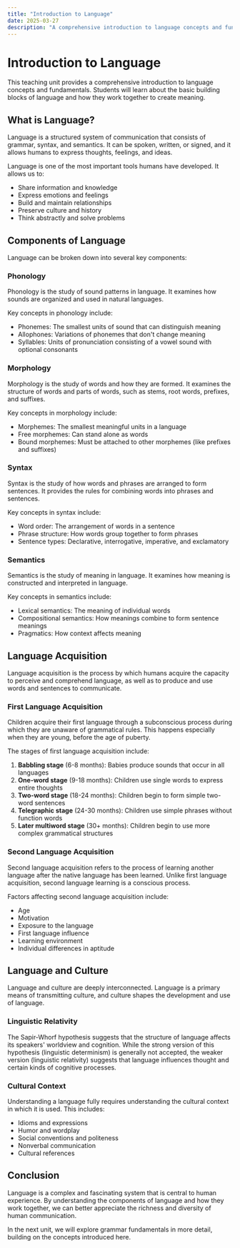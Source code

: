 ```yaml
---
title: "Introduction to Language"
date: 2025-03-27
description: "A comprehensive introduction to language concepts and fundamentals"
---
```


# Introduction to Language

This teaching unit provides a comprehensive introduction to language concepts and fundamentals. Students will learn about the basic building blocks of language and how they work together to create meaning.

## What is Language?

Language is a structured system of communication that consists of grammar, syntax, and semantics. It can be spoken, written, or signed, and it allows humans to express thoughts, feelings, and ideas.

Language is one of the most important tools humans have developed. It allows us to:

- Share information and knowledge
- Express emotions and feelings
- Build and maintain relationships
- Preserve culture and history
- Think abstractly and solve problems

## Components of Language

Language can be broken down into several key components:

### Phonology

Phonology is the study of sound patterns in language. It examines how sounds are organized and used in natural languages.

Key concepts in phonology include:

- Phonemes: The smallest units of sound that can distinguish meaning
- Allophones: Variations of phonemes that don't change meaning
- Syllables: Units of pronunciation consisting of a vowel sound with optional consonants

### Morphology

Morphology is the study of words and how they are formed. It examines the structure of words and parts of words, such as stems, root words, prefixes, and suffixes.

Key concepts in morphology include:

- Morphemes: The smallest meaningful units in a language
- Free morphemes: Can stand alone as words
- Bound morphemes: Must be attached to other morphemes (like prefixes and suffixes)

### Syntax

Syntax is the study of how words and phrases are arranged to form sentences. It provides the rules for combining words into phrases and sentences.

Key concepts in syntax include:

- Word order: The arrangement of words in a sentence
- Phrase structure: How words group together to form phrases
- Sentence types: Declarative, interrogative, imperative, and exclamatory

### Semantics

Semantics is the study of meaning in language. It examines how meaning is constructed and interpreted in language.

Key concepts in semantics include:

- Lexical semantics: The meaning of individual words
- Compositional semantics: How meanings combine to form sentence meanings
- Pragmatics: How context affects meaning

## Language Acquisition

Language acquisition is the process by which humans acquire the capacity to perceive and comprehend language, as well as to produce and use words and sentences to communicate.

### First Language Acquisition

Children acquire their first language through a subconscious process during which they are unaware of grammatical rules. This happens especially when they are young, before the age of puberty.

The stages of first language acquisition include:

1. **Babbling stage** (6-8 months): Babies produce sounds that occur in all languages
2. **One-word stage** (9-18 months): Children use single words to express entire thoughts
3. **Two-word stage** (18-24 months): Children begin to form simple two-word sentences
4. **Telegraphic stage** (24-30 months): Children use simple phrases without function words
5. **Later multiword stage** (30+ months): Children begin to use more complex grammatical structures

### Second Language Acquisition

Second language acquisition refers to the process of learning another language after the native language has been learned. Unlike first language acquisition, second language learning is a conscious process.

Factors affecting second language acquisition include:

- Age
- Motivation
- Exposure to the language
- First language influence
- Learning environment
- Individual differences in aptitude

## Language and Culture

Language and culture are deeply interconnected. Language is a primary means of transmitting culture, and culture shapes the development and use of language.

### Linguistic Relativity

The Sapir-Whorf hypothesis suggests that the structure of language affects its speakers' worldview and cognition. While the strong version of this hypothesis (linguistic determinism) is generally not accepted, the weaker version (linguistic relativity) suggests that language influences thought and certain kinds of cognitive processes.

### Cultural Context

Understanding a language fully requires understanding the cultural context in which it is used. This includes:

- Idioms and expressions
- Humor and wordplay
- Social conventions and politeness
- Nonverbal communication
- Cultural references

## Conclusion

Language is a complex and fascinating system that is central to human experience. By understanding the components of language and how they work together, we can better appreciate the richness and diversity of human communication.

In the next unit, we will explore grammar fundamentals in more detail, building on the concepts introduced here.
